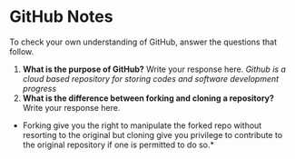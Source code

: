 # GitHub Notes

To check your own understanding of GitHub, answer the questions that follow.

1. **What is the purpose of GitHub?** Write your response here.
*Github is a cloud based repository for storing codes and software development progress*
1. **What is the difference between forking and cloning a repository?** Write your response here.
* Forking give you the right to manipulate the forked repo without resorting to the original but cloning give you privilege to contribute to the original repository if one is permitted to do so.*
